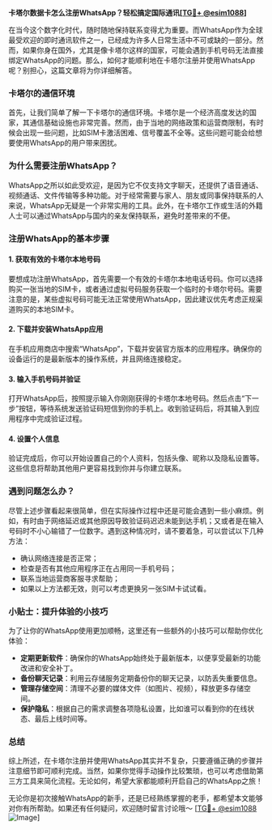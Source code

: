 **卡塔尔数据卡怎么注册WhatsApp？轻松搞定国际通讯[[TG💪+ @esim1088](https://t.me/s/esim1088)]**

在当今这个数字化时代，随时随地保持联系变得尤为重要。而WhatsApp作为全球最受欢迎的即时通讯软件之一，已经成为许多人日常生活中不可或缺的一部分。然而，如果你身在国外，尤其是像卡塔尔这样的国家，可能会遇到手机号码无法直接绑定WhatsApp的问题。那么，如何才能顺利地在卡塔尔注册并使用WhatsApp呢？别担心，这篇文章将为你详细解答。

### 卡塔尔的通信环境

首先，让我们简单了解一下卡塔尔的通信环境。卡塔尔是一个经济高度发达的国家，其通信基础设施也非常完善。然而，由于当地的网络政策和运营商限制，有时候会出现一些问题，比如SIM卡激活困难、信号覆盖不全等。这些问题可能会给想要使用WhatsApp的用户带来困扰。

### 为什么需要注册WhatsApp？

WhatsApp之所以如此受欢迎，是因为它不仅支持文字聊天，还提供了语音通话、视频通话、文件传输等多种功能。对于经常需要与家人、朋友或同事保持联系的人来说，WhatsApp无疑是一个非常实用的工具。此外，在卡塔尔工作或生活的外籍人士可以通过WhatsApp与国内的亲友保持联系，避免时差带来的不便。

### 注册WhatsApp的基本步骤

#### 1. 获取有效的卡塔尔本地号码

要想成功注册WhatsApp，首先需要一个有效的卡塔尔本地电话号码。你可以选择购买一张当地的SIM卡，或者通过虚拟号码服务获取一个临时的卡塔尔号码。需要注意的是，某些虚拟号码可能无法正常使用WhatsApp，因此建议优先考虑正规渠道购买的本地SIM卡。

#### 2. 下载并安装WhatsApp应用

在手机应用商店中搜索“WhatsApp”，下载并安装官方版本的应用程序。确保你的设备运行的是最新版本的操作系统，并且网络连接稳定。

#### 3. 输入手机号码并验证

打开WhatsApp后，按照提示输入你刚刚获得的卡塔尔本地号码。然后点击“下一步”按钮，等待系统发送验证码短信到你的手机上。收到验证码后，将其输入到应用程序中完成验证过程。

#### 4. 设置个人信息

验证完成后，你可以开始设置自己的个人资料，包括头像、昵称以及隐私设置等。这些信息将帮助其他用户更容易找到你并与你建立联系。

### 遇到问题怎么办？

尽管上述步骤看起来很简单，但在实际操作过程中还是可能会遇到一些小麻烦。例如，有时由于网络延迟或其他原因导致验证码迟迟未能到达手机；又或者是在输入号码时不小心输错了一位数字。遇到这种情况时，请不要着急，可以尝试以下几种方法：

- 确认网络连接是否正常；
- 检查是否有其他应用程序正在占用同一手机号码；
- 联系当地运营商客服寻求帮助；
- 如果以上方法都无效，则可以考虑更换另一张SIM卡试试看。

### 小贴士：提升体验的小技巧

为了让你的WhatsApp使用更加顺畅，这里还有一些额外的小技巧可以帮助你优化体验：

- **定期更新软件**：确保你的WhatsApp始终处于最新版本，以便享受最新的功能改进和安全补丁。
- **备份聊天记录**：利用云存储服务定期备份你的聊天记录，以防丢失重要信息。
- **管理存储空间**：清理不必要的媒体文件（如图片、视频），释放更多存储空间。
- **保护隐私**：根据自己的需求调整各项隐私设置，比如谁可以看到你的在线状态、最后上线时间等。

### 总结

综上所述，在卡塔尔注册并使用WhatsApp其实并不复杂，只要遵循正确的步骤并注意细节即可顺利完成。当然，如果你觉得手动操作比较繁琐，也可以考虑借助第三方工具来简化流程。无论如何，希望大家都能顺利开启自己的WhatsApp之旅！

无论你是初次接触WhatsApp的新手，还是已经熟练掌握的老手，都希望本文能够对你有所帮助。如果还有任何疑问，欢迎随时留言讨论哦～ [[TG💪+ @esim1088](https://t.me/s/esim1088) ![Image](https://i.postimg.cc/4NQfJmqS/Snipaste-2025-05-13-00-14-12.png)]